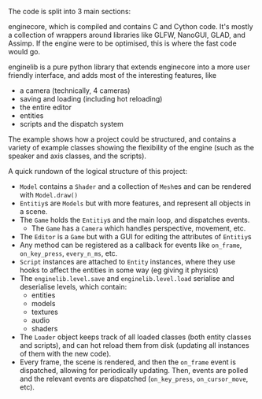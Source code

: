 The code is split into 3 main sections:

enginecore, which is compiled and contains C and Cython code. It's mostly a collection of wrappers around libraries like
GLFW, NanoGUI, GLAD, and Assimp. If the engine were to be optimised, this is where the fast code would go.

enginelib is a pure python library that extends enginecore into a more user friendly interface, and adds most of the
interesting features, like
- a camera (technically, 4 cameras)
- saving and loading (including hot reloading)
- the entire editor
- entities
- scripts and the dispatch system

The example shows how a project could be structured, and contains a variety of example classes showing the flexibility
of the engine (such as the speaker and axis classes, and the scripts).

A quick rundown of the logical structure of this project:
 - `Model` contains a `Shader` and a collection of `Mesh`es and can be rendered with `Model.draw()`
 - `Entitiy`s are `Models` but with more features, and represent all objects in a scene.
 - The `Game` holds the `Entitiy`s and the main loop, and dispatches events.
   - The `Game` has a `Camera` which handles perspective, movement, etc.
 - The `Editor` is a `Game` but with a GUI for editing the attributes of `Entitiy`s
 - Any method can be registered as a callback for events like `on_frame`, `on_key_press`, `every_n_ms`, etc.
 - `Script` instances are attached to `Entity` instances, where they use hooks to affect the entities in some way 
 (eg giving it physics)
 - The `enginelib.level.save` and `enginelib.level.load` serialise and deserialise levels, which contain:
   - entities
   - models
   - textures
   - audio
   - shaders
 - The `Loader` object keeps track of all loaded classes (both entity classes and scripts), and can hot reload them
   from disk (updating all instances of them with the new code).
 - Every frame, the scene is rendered, and then the `on_frame` event is dispatched, allowing for periodically updating.
   Then, events are polled and the relevant events are dispatched (`on_key_press`, `on_cursor_move`, etc). 
